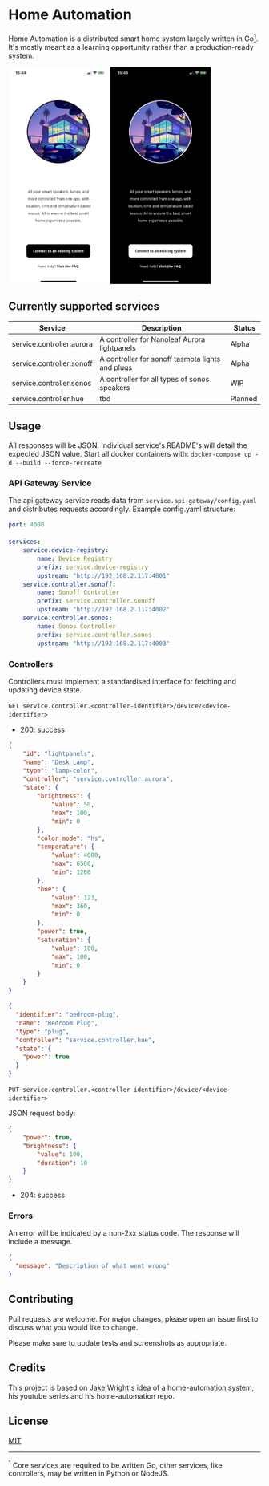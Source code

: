 # Home Automation

Home Automation is a distributed smart home system largely written in Go[<sup>1</sup>](#1).
It's mostly meant as a learning opportunity rather than a production-ready system.

<kbd><img src=".github/screenshots/setup_light.png" width=200/></kbd>
<kbd><img src=".github/screenshots/setup_dark.png" width=200/></kbd>

## Currently supported services

| Service | Description | Status |
| --- | --- | --- |
| service.controller.aurora | A controller for Nanoleaf Aurora lightpanels      | Alpha |
| service.controller.sonoff | A controller for sonoff tasmota lights and plugs  | Alpha |
| service.controller.sonos  | A controller for all types of sonos speakers      | WIP   |
| service.controller.hue    | tbd | Planned |

## Usage

All responses will be JSON. Individual service's README's will detail the expected JSON value.
Start all docker containers with: `docker-compose up -d --build --force-recreate`

### API Gateway Service

The api gateway service reads data from `service.api-gateway/config.yaml` and distributes requests accordingly.
Example config.yaml structure:
```yaml
port: 4000

services:
    service.device-registry:
        name: Device Registry
        prefix: service.device-registry
        upstream: "http://192.168.2.117:4001"
    service.controller.sonoff:
        name: Sonoff Controller
        prefix: service.controller.sonoff
        upstream: "http://192.168.2.117:4002"
    service.controller.sonos:
        name: Sonos Controller
        prefix: service.controller.sonos
        upstream: "http://192.168.2.117:4003"
```

### Controllers

Controllers must implement a standardised interface for fetching and updating device state.

`GET service.controller.<controller-identifier>/device/<device-identifier>`

- 200: success

```json
{
    "id": "lightpanels",
    "name": "Desk Lamp",
    "type": "lamp-color",
    "controller": "service.controller.aurora",
    "state": {
        "brightness": {
            "value": 50,
            "max": 100,
            "min": 0
        },
        "color_mode": "hs",
        "temperature": {
            "value": 4000,
            "max": 6500,
            "min": 1200
        },
        "hue": {
            "value": 123,
            "max": 360,
            "min": 0
        },
        "power": true,
        "saturation": {
            "value": 100,
            "max": 100,
            "min": 0
        }
    }
}
```

```json
{
  "identifier": "bedroom-plug",
  "name": "Bedroom Plug",
  "type": "plug",
  "controller": "service.controller.hue",
  "state": {
    "power": true
  }
}
```

`PUT service.controller.<controller-identifier>/device/<device-identifier>`

JSON request body:

```json
{
    "power": true,
    "brightness": {
        "value": 100,
        "duration": 10
    }
}
```

- 204: success

### Errors

An error will be indicated by a non-2xx status code. The response will include a message.

```json
{
  "message": "Description of what went wrong"
}
```

## Contributing
Pull requests are welcome. For major changes, please open an issue first to discuss what you would like to change.

Please make sure to update tests and screenshots as appropriate.

## Credits
This project is based on [Jake Wright](https://github.com/jakewright)'s idea of a home-automation system, his youtube series and his home-automation repo.

## License
[MIT](https://choosealicense.com/licenses/mit/)

---
<sup>1</sup> <a class="anchor" id="1">Core services are required to be written Go, other services, like controllers, may be written in Python or NodeJS.</a>